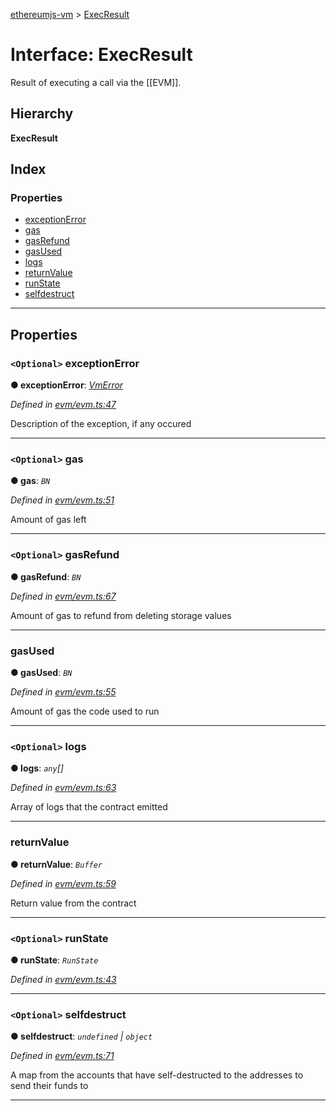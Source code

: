 [ethereumjs-vm](../README.md) > [ExecResult](../interfaces/execresult.md)

# Interface: ExecResult

Result of executing a call via the \[\[EVM\]\].

## Hierarchy

**ExecResult**

## Index

### Properties

* [exceptionError](execresult.md#exceptionerror)
* [gas](execresult.md#gas)
* [gasRefund](execresult.md#gasrefund)
* [gasUsed](execresult.md#gasused)
* [logs](execresult.md#logs)
* [returnValue](execresult.md#returnvalue)
* [runState](execresult.md#runstate)
* [selfdestruct](execresult.md#selfdestruct)

---

## Properties

<a id="exceptionerror"></a>

### `<Optional>` exceptionError

**● exceptionError**: *[VmError](../classes/vmerror.md)*

*Defined in [evm/evm.ts:47](https://github.com/ethereumjs/ethereumjs-vm/blob/439570a/lib/evm/evm.ts#L47)*

Description of the exception, if any occured

___
<a id="gas"></a>

### `<Optional>` gas

**● gas**: *`BN`*

*Defined in [evm/evm.ts:51](https://github.com/ethereumjs/ethereumjs-vm/blob/439570a/lib/evm/evm.ts#L51)*

Amount of gas left

___
<a id="gasrefund"></a>

### `<Optional>` gasRefund

**● gasRefund**: *`BN`*

*Defined in [evm/evm.ts:67](https://github.com/ethereumjs/ethereumjs-vm/blob/439570a/lib/evm/evm.ts#L67)*

Amount of gas to refund from deleting storage values

___
<a id="gasused"></a>

###  gasUsed

**● gasUsed**: *`BN`*

*Defined in [evm/evm.ts:55](https://github.com/ethereumjs/ethereumjs-vm/blob/439570a/lib/evm/evm.ts#L55)*

Amount of gas the code used to run

___
<a id="logs"></a>

### `<Optional>` logs

**● logs**: *`any`[]*

*Defined in [evm/evm.ts:63](https://github.com/ethereumjs/ethereumjs-vm/blob/439570a/lib/evm/evm.ts#L63)*

Array of logs that the contract emitted

___
<a id="returnvalue"></a>

###  returnValue

**● returnValue**: *`Buffer`*

*Defined in [evm/evm.ts:59](https://github.com/ethereumjs/ethereumjs-vm/blob/439570a/lib/evm/evm.ts#L59)*

Return value from the contract

___
<a id="runstate"></a>

### `<Optional>` runState

**● runState**: *`RunState`*

*Defined in [evm/evm.ts:43](https://github.com/ethereumjs/ethereumjs-vm/blob/439570a/lib/evm/evm.ts#L43)*

___
<a id="selfdestruct"></a>

### `<Optional>` selfdestruct

**● selfdestruct**: *`undefined` \| `object`*

*Defined in [evm/evm.ts:71](https://github.com/ethereumjs/ethereumjs-vm/blob/439570a/lib/evm/evm.ts#L71)*

A map from the accounts that have self-destructed to the addresses to send their funds to

___

